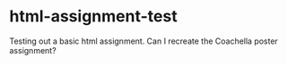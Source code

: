 # html-assignment-test
Testing out a basic html assignment. Can I recreate the Coachella poster assignment?
